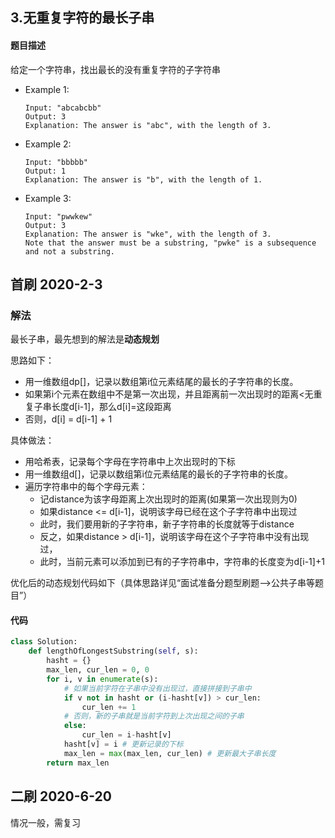 ## 3.无重复字符的最长子串
#### 题目描述
给定一个字符串，找出最长的没有重复字符的子字符串

- Example 1:
    ```
    Input: "abcabcbb"
    Output: 3 
    Explanation: The answer is "abc", with the length of 3. 
    ```
- Example 2:
    ```
    Input: "bbbbb"
    Output: 1
    Explanation: The answer is "b", with the length of 1.
    ```
- Example 3:
    ```
    Input: "pwwkew"
    Output: 3
    Explanation: The answer is "wke", with the length of 3. 
    Note that the answer must be a substring, "pwke" is a subsequence and not a substring.
    ```

## 首刷 2020-2-3
### 解法 
最长子串，最先想到的解法是**动态规划**  
  
思路如下：  
- 用一维数组dp[]，记录以数组第i位元素结尾的最长的子字符串的长度。
- 如果第i个元素在数组中不是第一次出现，并且距离前一次出现时的距离<无重复子串长度d[i-1]，那么d[i]=这段距离
- 否则，d[i] = d[i-1] + 1

具体做法：  
- 用哈希表，记录每个字母在字符串中上次出现时的下标
- 用一维数组d[]，记录以数组第i位元素结尾的最长的子字符串的长度。
- 遍历字符串中的每个字母元素：
    - 记distance为该字母距离上次出现时的距离(如果第一次出现则为0)
    - 如果distance <= d[i-1]，说明该字母已经在这个子字符串中出现过
    - 此时，我们要用新的子字符串，新子字符串的长度就等于distance
    - 反之，如果distance > d[i-1]，说明该字母在这个子字符串中没有出现过，
    - 此时，当前元素可以添加到已有的子字符串中，字符串的长度变为d[i-1]+1

优化后的动态规划代码如下（具体思路详见“面试准备分题型刷题-->公共子串等题目”）  

#### 代码
```python
class Solution:
    def lengthOfLongestSubstring(self, s):
        hasht = {}
        max_len, cur_len = 0, 0
        for i, v in enumerate(s):
            # 如果当前字符在子串中没有出现过，直接拼接到子串中
            if v not in hasht or (i-hasht[v]) > cur_len: 
                cur_len += 1
            # 否则，新的子串就是当前字符到上次出现之间的子串
            else: 
                cur_len = i-hasht[v]
            hasht[v] = i # 更新记录的下标
            max_len = max(max_len, cur_len) # 更新最大子串长度
        return max_len
```


## 二刷 2020-6-20
情况一般，需复习
